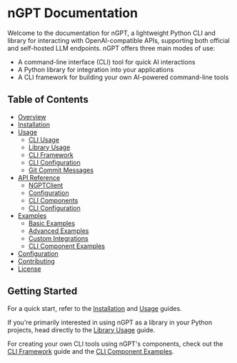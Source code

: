 # nGPT Documentation

Welcome to the documentation for nGPT, a lightweight Python CLI and library for interacting with OpenAI-compatible APIs, supporting both official and self-hosted LLM endpoints. nGPT offers three main modes of use:

- A command-line interface (CLI) tool for quick AI interactions
- A Python library for integration into your applications
- A CLI framework for building your own AI-powered command-line tools

## Table of Contents

- [Overview](overview.md)
- [Installation](installation.md)
- [Usage](usage/README.md)
  - [CLI Usage](usage/cli_usage.md)
  - [Library Usage](usage/library_usage.md)
  - [CLI Framework](usage/cli_framework.md)
  - [CLI Configuration](usage/cli_config.md)
  - [Git Commit Messages](usage/gitcommsg.md)
- [API Reference](api/README.md)
  - [NGPTClient](api/client.md)
  - [Configuration](api/config.md)
  - [CLI Components](api/cli.md)
  - [CLI Configuration](api/cli_config.md)
- [Examples](examples/README.md)
  - [Basic Examples](examples/basic.md)
  - [Advanced Examples](examples/advanced.md)
  - [Custom Integrations](examples/integrations.md)
  - [CLI Component Examples](examples/cli_components.md)
- [Configuration](configuration.md)
- [Contributing](CONTRIBUTING.md)
- [License](LICENSE.md)

## Getting Started

For a quick start, refer to the [Installation](installation.md) and [Usage](usage/README.md) guides.

If you're primarily interested in using nGPT as a library in your Python projects, head directly to the [Library Usage](usage/library_usage.md) guide.

For creating your own CLI tools using nGPT's components, check out the [CLI Framework](usage/cli_framework.md) guide and the [CLI Component Examples](examples/cli_components.md). 